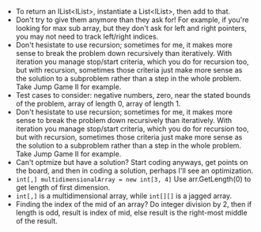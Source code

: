 ﻿- To return an IList<IList<T>>, instantiate a List<IList<T>>, then add to that.
- Don't try to give them anymore than they ask for! For example, if you're looking for max sub array, but they don't ask for left and right pointers, you may not need to track left/right indices.
- Don't hesistate to use recursion; sometimes for me, it makes more sense to break the problem down recursively than iteratively. With iteration you manage stop/start criteria, which you do for recursion too, but with recursion, sometimes those criteria just make more sense as the solution to a subproblem rather than a step in the whole problem. Take Jump Game II for example.
- Test cases to consider: negative numbers, zero, near the stated bounds of the problem, array of length 0, array of length 1.
- Don't hesistate to use recursion; sometimes for me, it makes more sense to break the problem down recursively than iteratively. With iteration you manage stop/start criteria, which you do for recursion too, but with recursion, sometimes those criteria just make more sense as the solution to a subproblem rather than a step in the whole problem. Take Jump Game II for example.
- Can't optmize but have a solution? Start coding anyways, get points on the board, and then in coding a solution, perhaps I'll see an optimization.
- `int[,] multidimensionalArray = new int[3, 4]` Use arr.GetLength(0) to get length of first dimension.
- `int[,]` is a multidimensional array, while `int[][]` is a jagged array.
- Finding the index of the mid of an array? Do integer division by 2, then if length is odd, result is index of mid, else result is the right-most middle of the result.
